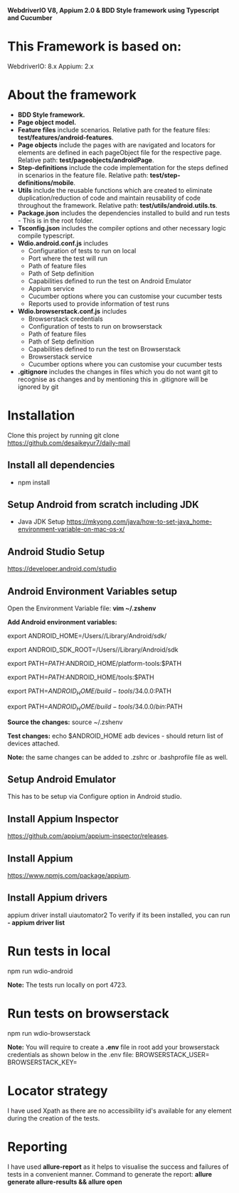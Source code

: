 **WebdriverIO V8, Appium 2.0 & BDD Style framework using Typescript and Cucumber**

# This Framework is based on:
WebdriverIO: 8.x
Appium: 2.x

# About the framework
- **BDD Style framework.**
- **Page object model.**
- **Feature files** include scenarios. Relative path for the feature files: **test/features/android-features**.
- **Page objects** include the pages with are navigated and locators for elements are defined in each pageObject file for the respective page. Relative path: **test/pageobjects/androidPage**.
- **Step-definitions** include the code implementation for the steps defined in scenarios in the feature file. Relative path: **test/step-definitions/mobile**.
- **Utils** include the reusable functions which are created to eliminate duplication/reduction of code and maintain reusability of code throughout the framework. Relative path: **test/utils/android.utils.ts**.
- **Package.json** includes the dependencies installed to build and run tests - This is in the root folder.
- **Tsconfig.json** includes the compiler options and other necessary logic compile typescript.
- **Wdio.android.conf.js** includes 
    - Configuration of tests to run on local
    - Port where the test will run
    - Path of feature files
    - Path of Setp definition
    - Capabilities defined to run the test on Android Emulator
    - Appium service
    - Cucumber options where you can customise your cucumber tests
    - Reports used to provide information of test runs
- **Wdio.browserstack.conf.js** includes
    - Browserstack credentials
    - Configuration of tests to run on browserstack
    - Path of feature files
    - Path of Setp definition
    - Capabilities defined to run the test on Browserstack
    - Browserstack service
    - Cucumber options where you can customise your cucumber tests 
- **.gitignore** includes the changes in files which you do not want git to recognise as changes and by mentioning this in .gitignore will be ignored by git

# Installation
Clone this project by running
git clone https://github.com/desaikeyur7/daily-mail

## Install all dependencies
- npm install

## Setup Android from scratch including JDK
- Java JDK Setup
  https://mkyong.com/java/how-to-set-java_home-environment-variable-on-mac-os-x/
  
## Android Studio Setup
  https://developer.android.com/studio
  
## Android Environment Variables setup
  Open the Environment Variable file: **vim ~/.zshenv**
  
  **Add Android environment variables:**
  
  export ANDROID_HOME=/Users/<yourMacbookUserName>/Library/Android/sdk/
  
  export ANDROID_SDK_ROOT=/Users/<yourMacbookUserName>/Library/Android/sdk
  
  export PATH=$PATH:$ANDROID_HOME/platform-tools:$PATH
  
  export PATH=$PATH:$ANDROID_HOME/tools:$PATH
  
  export PATH=$ANDROID_HOME/build-tools/34.0.0:$PATH
  
  export PATH=$ANDROID_HOME/build-tools/34.0.0/bin:$PATH
  
  **Source the changes:**
  source ~/.zshenv
  
  **Test changes:**
  echo $ANDROID_HOME
  adb devices - should return list of devices attached.
  
 **Note:** the same changes can be added to .zshrc or .bashprofile file as well.

## Setup Android Emulator
  This has to be setup via Configure option in Android studio.

## Install Appium Inspector
  https://github.com/appium/appium-inspector/releases.

## Install Appium
  https://www.npmjs.com/package/appium.

## Install Appium drivers
  appium driver install uiautomator2
  To verify if its been installed, you can run **- appium driver list**

  
# Run tests in local
  npm run wdio-android

  **Note:** The tests run locally on port 4723.


# Run tests on browserstack
  npm run wdio-browserstack

  **Note:** You will require to create a **.env** file in root add your browserstack credentials as shown below in the .env file:
  BROWSERSTACK_USER=<YourUserName>
  BROWSERSTACK_KEY=<YourAccessKey>


# Locator strategy
I have used Xpath as there are no accessibility id's available for any element during the creation of the tests. 


# Reporting 
I have used **allure-report** as it helps to visualise the success and failures of tests in a convenient manner. Command to generate the report:
**allure generate allure-results && allure open**


